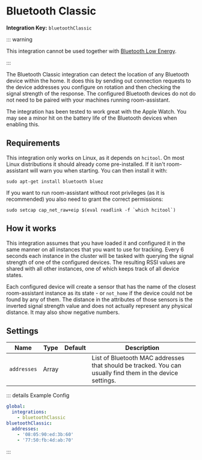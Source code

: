 # Bluetooth Classic

**Integration Key:** `bluetoothClassic`

::: warning

This integration cannot be used together with [Bluetooth Low Energy](./bluetooth-low-energy).

:::

The Bluetooth Classic integration can detect the location of any Bluetooth device within the home. It does this by sending out connection requests to the device addresses you configure on rotation and then checking the signal strength of the response. The configured Bluetooth devices do not do not need to be paired with your machines running room-assistant.

The integration has been tested to work great with the Apple Watch. You may see a minor hit on the battery life of the Bluetooth devices when enabling this.

## Requirements

This integration only works on Linux, as it depends on `hcitool`. On most Linux distributions it should already come pre-installed. If it isn't room-assistant will warn you when starting. You can then install it with:

```shell
sudo apt-get install bluetooth bluez
```

If you want to run room-assistant without root privileges (as it is recommended) you also need to grant the correct permissions:

```shell
sudo setcap cap_net_raw+eip $(eval readlink -f `which hcitool`)
```

## How it works

This integration assumes that you have loaded it and configured it in the same manner on all instances that you want to use for tracking. Every 6 seconds each instance in the cluster will be tasked with querying the signal strength of one of the configured devices. The resulting RSSI values are shared with all other instances, one of which keeps track of all device states.

Each configured device will create a sensor that has the name of the closest room-assistant instance as its state - or `not_home` if the device could not be found by any of them. The distance in the attributes of those sensors is the inverted signal strength value and does not actually represent any physical distance. It may also show negative numbers.

## Settings

| Name        | Type  | Default | Description                                                  |
| ----------- | ----- | ------- | ------------------------------------------------------------ |
| `addresses` | Array |         | List of Bluetooth MAC addresses that should be tracked. You can usually find them in the device settings. |

::: details Example Config
```yaml
global:
  integrations:
    - bluetoothClassic
bluetoothClassic:
  addresses:
    - '08:05:90:ed:3b:60'
    - '77:50:fb:4d:ab:70'
```
:::
